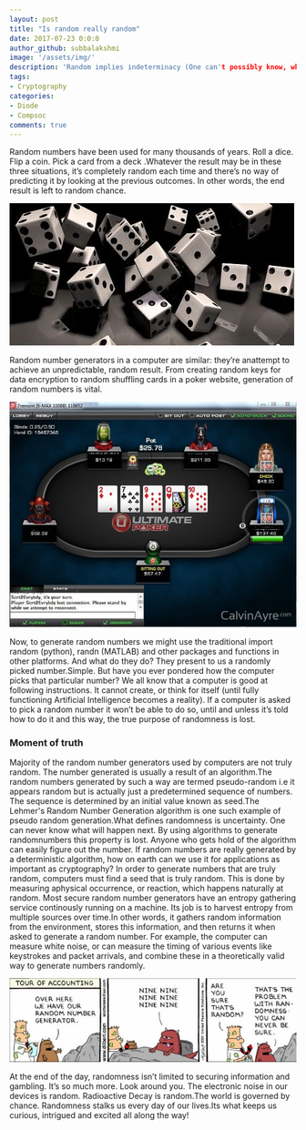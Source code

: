 ```yaml
---
layout: post
title: "Is random really random"
date: 2017-07-23 0:0:0
author_github: subbalakshmi
image: '/assets/img/'
description: 'Random implies indeterminacy (One can't possibly know, what will happen next). At the same time, the result of a computer program is deterministic (If you know the algo, then you know the answer). If that is the case, then is it possible that the random numbers that a computer generates is not truly random?'
tags:
- Cryptography
categories:
- Diode
- Compsoc
comments: true
---
```


Random numbers have been used for many thousands of years. Roll a dice. Flip a coin. Pick a card from a deck .Whatever the result may be in these three situations, it’s completely random each time and there’s no way of predicting it by looking at the previous outcomes. In other words, the end result is left to random chance.

![image1](/blog/assets/img/is-random-really-random/img001.jpg)

Random number generators in a computer are similar: they’re anattempt to achieve an unpredictable, random result. From creating random keys for data encryption to random shuffling cards in a poker website, generation of random numbers is vital.

![image2](/blog/assets/img/is-random-really-random/img002.jpg)

Now, to generate random numbers we might use the traditional import random (python), randn (MATLAB) and other packages and functions in other platforms. And what do they do? They present to us a randomly picked number.Simple. But have you ever pondered how the computer picks that particular number? We all know that a computer is good at following instructions. It cannot create, or think for itself (until fully functioning Artificial Intelligence becomes a reality). If a computer is asked to pick a random number it won’t be able to do so, until and unless it’s told how to do it and this way, the true purpose of randomness is lost.

### Moment of truth

Majority of the random number generators used by computers are not truly random. The number generated is usually a result of an algorithm.The random numbers generated by such a way are termed pseudo-random i.e it appears random but is actually just a predetermined sequence of numbers. The sequence is determined by an initial value known as seed.The Lehmer's Random Number Generation algorithm is one such example of pseudo random generation.What defines randomness is uncertainty. One can never know what will happen next. By using algorithms to generate randomnumbers this property is lost. Anyone who gets hold of the algorithm can easily figure out the number. If random numbers are really generated by a deterministic algorithm, how on earth can we use it for applications as important as cryptography? In order to generate numbers that are truly random, computers must find a seed that is truly random. This is done by measuring aphysical occurrence, or reaction, which happens naturally at random. Most secure random number generators have an entropy gathering service continously running on a machine. Its job is to harvest entropy from multiple sources over time.In other words, it gathers random information from the environment, stores this information, and then returns it when asked to generate a random number. For example, the computer can measure white noise, or can measure the timing of various events like keystrokes and packet arrivals, and combine these in a theoretically valid way to generate numbers randomly.

![image3](/blog/assets/img/is-random-really-random/img003.jpg)

At the end of the day, randomness isn’t limited to securing information and gambling. It’s so much more. Look around you. The electronic noise in our devices is random. Radioactive Decay is random.The world is governed by chance. Randomness stalks us every day of our lives.Its what keeps us curious, intrigued and excited all along the way!
